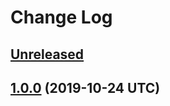 # Change Log

## [Unreleased]

[Unreleased]: https://github.com/sounisi5011/metalsmith-dart-sass/compare/v1.0.0...HEAD

## [1.0.0] (2019-10-24 UTC)

[1.0.0]: https://github.com/sounisi5011/metalsmith-dart-sass/compare/v1.0.0...v0.0.0
